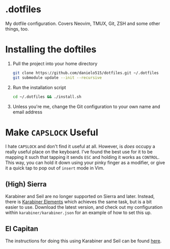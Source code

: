 .dotfiles
=========

My dotfile configuration. Covers Neovim, TMUX, Git, ZSH and some other things, too.

# Installing the doftiles

1. Pull the project into your home directory
   ```bash
   git clone https://github.com/danielo515/dotfiles.git ~/.dotfiles
   git submodule update --init --recursive
   ```

2. Run the installation script
   ```bash
   cd ~/.dotfiles && ./install.sh
   ```

3. Unless you're me, change the Git configuration to your own name and email address

# Make `CAPSLOCK` Useful

I hate `CAPSLOCK` and don't find it useful at all. However, is _does_ occupy a really useful place on the keyboard.  I've found the best use for it to be mapping it such that tapping it sends `ESC` and holding it works as `CONTROL`.  This way, you can hold it down using your pinky finger as a modifier, or give it a quick tap to pop out of `insert` mode in Vim.

## (High) Sierra

Karabiner and Seil are no longer supported on Sierra and later. Instead, there is [Karabiner Elements][karabiner-elements] which achieves the same task, but is a bit easier to use.  Download the latest version, and check out my configuration within `karabiner/karabiner.json` for an example of how to set this up.

## El Capitan

The instructions for doing this using Karabiner and Seil can be found [here][el-capitan-capslock-config].

[el-capitan-capslock-config]: https://gist.github.com/arbelt/b91e1f38a0880afb316dd5b5732759f1
[karabiner-elements]: https://github.com/tekezo/Karabiner-Elements
[karabiner-elements-sierra]: https://gist.github.com/chrismccord/2ea8d08a6f9347321f40e01205130987
